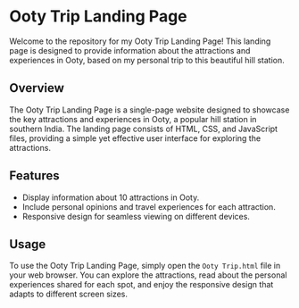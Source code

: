 # Ooty Trip Landing Page

Welcome to the repository for my Ooty Trip Landing Page! This landing page is designed to provide information about the attractions and experiences in Ooty, based on my personal trip to this beautiful hill station.

## Overview
The Ooty Trip Landing Page is a single-page website designed to showcase the key attractions and experiences in Ooty, a popular hill station in southern India. The landing page consists of HTML, CSS, and JavaScript files, providing a simple yet effective user interface for exploring the attractions.

## Features
- Display information about 10 attractions in Ooty.
- Include personal opinions and travel experiences for each attraction.
- Responsive design for seamless viewing on different devices.

## Usage
To use the Ooty Trip Landing Page, simply open the `Ooty Trip.html` file in your web browser. You can explore the attractions, read about the personal experiences shared for each spot, and enjoy the responsive design that adapts to different screen sizes.


